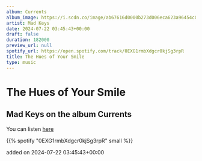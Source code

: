 ```yaml
---
album: Currents
album_image: https://i.scdn.co/image/ab67616d0000b273d006eca623a96454c0e9f991
artist: Mad Keys
date: 2024-07-22 03:45:43+00:00
draft: false
duration: 182000
preview_url: null
spotify_url: https://open.spotify.com/track/0EXG1rmbXdgcr0kjSg3rpR
title: The Hues of Your Smile
type: music
---
```



# The Hues of Your Smile

## Mad Keys on the album Currents

You can listen [here](https://open.spotify.com/track/0EXG1rmbXdgcr0kjSg3rpR)

{{% spotify "0EXG1rmbXdgcr0kjSg3rpR" small %}}

added on 2024-07-22 03:45:43+00:00